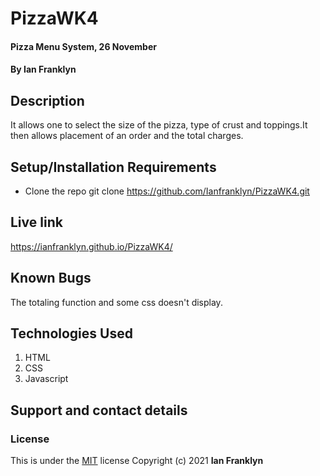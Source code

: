 # PizzaWK4
#### Pizza Menu System, 26 November
#### By **Ian Franklyn**
## Description
It allows one to select the size of the pizza, type of crust and toppings.It then allows placement of an order and the total charges. 
## Setup/Installation Requirements
* Clone the repo git clone https://github.com/Ianfranklyn/PizzaWK4.git

## Live link
https://ianfranklyn.github.io/PizzaWK4/
## Known Bugs
The totaling function and some css doesn't display.
## Technologies Used
1. HTML
2. CSS
3. Javascript
## Support and contact details

### License
This is under the [MIT](LICENSE) license
Copyright (c) 2021 **Ian Franklyn**